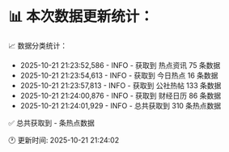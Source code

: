 📊 本次数据更新统计：
==========================

📈 数据分类统计：
- 2025-10-21 21:23:52,586 - INFO - 获取到 热点资讯 75 条数据
- 2025-10-21 21:23:54,613 - INFO - 获取到 今日热点 16 条数据
- 2025-10-21 21:23:57,813 - INFO - 获取到 公社热帖 133 条数据
- 2025-10-21 21:24:00,876 - INFO - 获取到 财经日历 86 条数据
- 2025-10-21 21:24:01,929 - INFO - 总共获取到 310 条热点数据

✅ 总共获取到 - 条热点数据

🕐 更新时间: 2025-10-21 21:24:02

